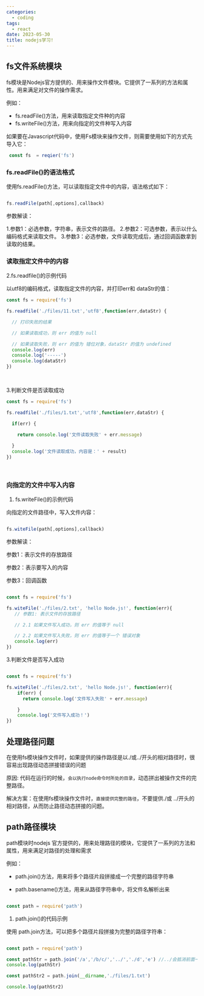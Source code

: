 ```yaml
---
categories:
  - coding
tags:
  - react
date: 2023-05-30
title: nodejs学习!
---
```


## fs文件系统模块

fs模块是Nodejs官方提供的、用来操作文件模块。它提供了一系列的方法和属性。用来满足对文件的操作需求。

例如：
  - fs.readFile()方法，用来读取指定文件种的内容
  - fs.writeFile()方法，用来向指定的文件种写入内容


如果要在Javascript代码中，使用Fs模块来操作文件，则需要使用如下的方式先导入它：
``` javascript
 const fs  = reqier('fs') 

```
### fs.readFile()的语法格式

使用fs.readFile()方法，可以读取指定文件中的内容，语法格式如下：

``` javascript

fs.readFile(path[,options],callback)

```
参数解读：

1.参数1：必选参数，字符串，表示文件的路径。
2.参数2：可选参数，表示以什么编码格式来读取文件。
3.参数3：必选参数，文件读取完成后，通过回调函数拿到读取的结果。

### 读取指定文件中的内容

2.fs.readfile()的示例代码

以utf8的编码格式，读取指定文件的内容，并打印err和 dataStr的值：

``` javascript
const fs = require('fs')

fs.readfile('./files/11.txt','utf8',function(err,dataStr) {

  // 打印失败的结果

  // 如果读取成功，则 err 的值为 null

  // 如果读取失败，则 err 的值为 错位对象，dataStr 的值为 undefined
  console.log(err)
  console.log('-----')
  console.log(dataStr)
})

 
```

3.判断文件是否读取成功

``` javascript
const fs = require('fs')

fs.readfile('./files/1.txt','utf8',function(err,dataStr) {

  if(err) {
    
    return console.log('文件读取失败' + err.message)

  }
  console.log('文件读取成功，内容是：' + result)
})

 
```
### 向指定的文件中写入内容

1. fs.writeFile()的示例代码

向指定的文件路径中，写入文件内容：

``` javascript

fs.witeFile(path[,options],callback)

```

参数解读：
 
 参数1：表示文件的存放路径

 参数2：表示要写入的内容

 参数3：回调函数

``` javascript

const fs = require('fs')

fs.witeFile('./files/2.txt', 'hello Node.js!', function(err){
   // 参数1: 表示文件的存放路径

   // 2.1 如果文件写入成功，则 err 的值等于 null

   // 2.2 如果文件写入失败，则 err 的值等于一个 错误对象
   console.log(err) 
})  

```

3.判断文件是否写入成功


``` javascript

const fs = require('fs')

fs.witeFile('./files/2.txt', 'hello Node.js!', function(err){
    if(err) {
      return console.log('文件写入失败' + err.message)

    }
    console.log('文件写入成功！')
})  

```

## 处理路径问题

在使用fs模块操作文件时，如果提供的操作路径是以./或../开头的相对路径时，很容易出现路径动态拼接错误的问题

原因: 代码在运行的时候，`会以执行node命令时所处的目录`，动态拼出被操作文件的完整路径。

解决方案：在使用fs模块操作文件时，`直接提供完整的路径`，不要提供./或 ../开头的相对路径，从而防止路径动态拼接的问题。


## path路径模块

path模块时nodejs 官方提供的，用来处理路径的模块，它提供了一系列的方法和属性，用来满足对路径的处理和需求

例如：

- path.join()方法，用来将多个路径片段拼接成一个完整的路径字符串
 
- path.basename()方法，用来从路径字符串中，将文件名解析出来

``` javascript

const path = require('path')

```
1. path.join()的代码示例

使用 path.join方法，可以把多个路径片段拼接为完整的路径字符串：

``` javascript

const path = require('path')

const pathStr = path.join('/a','/b/c/','../','./d','e') //../会抵消前面一层路径
console.log(pathStr)

const pathStr2 = path.join(__dirname,'./files/1.txt')

console.log(pathStr2)
``` 



